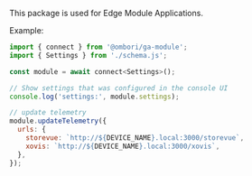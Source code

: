 This package is used for Edge Module Applications.

Example:

```js
import { connect } from '@ombori/ga-module';
import { Settings } from './schema.js';

const module = await connect<Settings>();

// Show settings that was configured in the console UI
console.log('settings:', module.settings);

// update telemetry
module.updateTelemetry({
  urls: {
    storevue: `http://${DEVICE_NAME}.local:3000/storevue`,
    xovis: `http://${DEVICE_NAME}.local:3000/xovis`,
  },
});
```
